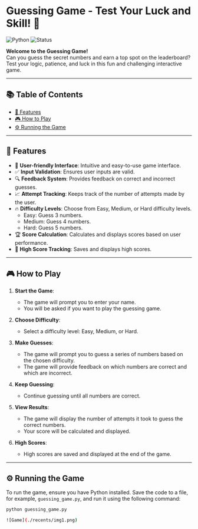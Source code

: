 #  Guessing Game - Test Your Luck and Skill! 🎉

![Python](https://img.shields.io/badge/python-3.x-blue) 
![Status](https://img.shields.io/badge/status-active-success) 


**Welcome to the Guessing Game!**  
Can you guess the secret numbers and earn a top spot on the leaderboard? Test your logic, patience, and luck in this fun and challenging interactive game.

---

## 📚 Table of Contents
- [🚀 Features](#-features)
- [🎮 How to Play](#-how-to-play)
- [⚙️ Running the Game](#-running-the-game)


---

## 🚀 Features
- 🎉 **User-friendly Interface**: Intuitive and easy-to-use game interface.
- ✅ **Input Validation**: Ensures user inputs are valid.
- 🔍 **Feedback System**: Provides feedback on correct and incorrect guesses.
- 📈 **Attempt Tracking**: Keeps track of the number of attempts made by the user.
- 🔥 **Difficulty Levels**: Choose from Easy, Medium, or Hard difficulty levels.
  - Easy: Guess 3 numbers.
  - Medium: Guess 4 numbers.
  - Hard: Guess 5 numbers.
- 🏆 **Score Calculation**: Calculates and displays scores based on user performance.
- 🎉 **High Score Tracking**: Saves and displays high scores.

---

## 🎮 How to Play
1. **Start the Game**: 
   - The game will prompt you to enter your name.
   - You will be asked if you want to play the guessing game.

2. **Choose Difficulty**: 
   - Select a difficulty level: Easy, Medium, or Hard.

3. **Make Guesses**: 
   - The game will prompt you to guess a series of numbers based on the chosen difficulty.
   - The game will provide feedback on which numbers are correct and which are incorrect.

4. **Keep Guessing**: 
   - Continue guessing until all numbers are correct.

5. **View Results**: 
   - The game will display the number of attempts it took to guess the correct numbers.
   - Your score will be calculated and displayed.

6. **High Scores**: 
   - High scores are saved and displayed at the end of the game.

---

## ⚙️ Running the Game
To run the game, ensure you have Python installed. Save the code to a file, for example, `guessing_game.py`, and run it using the following command:

```bash
python guessing_game.py

![Game](./recents/img1.png)


